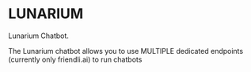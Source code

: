 <h1>LUNARIUM</h1>
<p>Lunarium Chatbot.</p>
<p>The Lunarium chatbot allows you to use MULTIPLE dedicated endpoints (currently only friendli.ai) to run chatbots</p>
